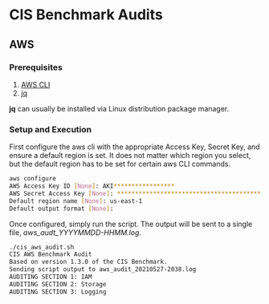 # CIS Benchmark Audits

## AWS

### Prerequisites

1. [AWS CLI](https://aws.amazon.com/cli/)
2. [jq](https://stedolan.github.io/jq/)

**jq** can usually be installed via Linux distribution package manager.

### Setup and Execution

First configure the aws cli with the appropriate Access Key, Secret Key, and ensure a default region is set. It does not matter which region you select, but the default region has to be set for certain aws CLI commands.

```bash
aws configure
AWS Access Key ID [None]: AKI*****************
AWS Secret Access Key [None]: ****************************************
Default region name [None]: us-east-1
Default output format [None]:
```

Once configured, simply run the script. The output will be sent to a single file, *aws_audt_YYYYMMDD-HHMM.log*.

```bash
./cis_aws_audit.sh
CIS AWS Benchmark Audit
Based on version 1.3.0 of the CIS Benchmark.
Sending script output to aws_audit_20210527-2038.log
AUDITING SECTION 1: IAM
AUDITING SECTION 2: Storage
AUDITING SECTION 3: Logging
```